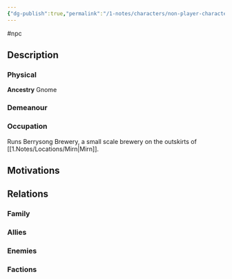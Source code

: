 ```yaml
---
{"dg-publish":true,"permalink":"/1-notes/characters/non-player-characters/wimlee-berrysong/"}
---
```


#npc 

## Description
### Physical
**Ancestry** Gnome

### Demeanour

### Occupation
Runs Berrysong Brewery, a small scale brewery on the outskirts of [[1.Notes/Locations/Mirn\|Mirn]].

## Motivations

## Relations
### Family
### Allies
### Enemies
### Factions

 
